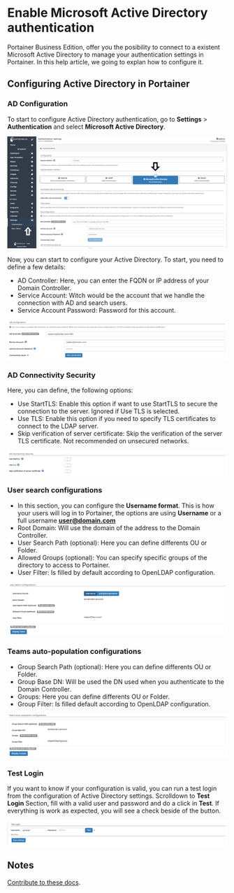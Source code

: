 # Enable Microsoft Active Directory authentication

Portainer Business Edition, offer you the posibility to connect to a existent Microsoft Active Directory to manage your authentication settings in Portainer. In this help article, we going to explan how to configure it. 

## Configuring Active Directory in Portainer

### AD Configuration

To start to configure Active Directory authentication, go to <b>Settings</b> > <b>Authentication</b> and select <b>Microsoft Active Directory</b>.

![ad](assets/ad1.png)

Now, you can start to configure your Active Directory. To start, you need to define a few details:

* AD Controller: Here, you can enter the FQDN or IP address of your Domain Controller.
* Service Account: Witch would be the account that we handle the connection with AD and search users.
* Service Account Password: Password for this account.

![ad](assets/ad2.png)

### AD Connectivity Security

Here, you can define, the following options:

* Use StartTLS: Enable this option if want to use StartTLS to secure the connection to the server. Ignored if Use TLS is selected.
* Use TLS: Enable this option if you need to specify TLS certificates to connect to the LDAP server.
* Skip verification of server certificate: Skip the verification of the server TLS certificate. Not recommended on unsecured networks.

![ad](assets/ad3.png)

### User search configurations

* In this section, you can configure the <b>Username format</b>. This is how your users will log in to Portainer, the options are using <b>Username</b> or a full username <b>user@domain.com</b>
* Root Domain: Will use the domain of the address to the Domain Controller.
* User Search Path (optional): Here you can define differents OU or Folder.
* Allowed Groups (optional): You can specify specific groups of the directory to access to Portainer.
* User Filter: Is filled by default according to OpenLDAP configuration.

![ad](assets/ad4.png)

### Teams auto-population configurations

* Group Search Path (optional): Here you can define differents OU or Folder.
* Group Base DN: Will be used the DN used when you authenticate to the Domain Controller.
* Groups: Here you can define differents OU or Folder.
* Group Filter: Is filled default according to OpenLDAP configuration.

![ad](assets/ad5.png)

### Test Login

If you want to know if your configuration is valid, you can run a test login from the configuration of Active Directory settings. Scrolldown to <b>Test Login</b> Section, fill with a valid user and password and do a click in <b>Test</b>. If everything is work as expected, you will see a check beside of the button.

![auth](assets/openldap4.png)

## Notes

[Contribute to these docs](https://github.com/portainer/portainer-docs/blob/master/contributing.md).